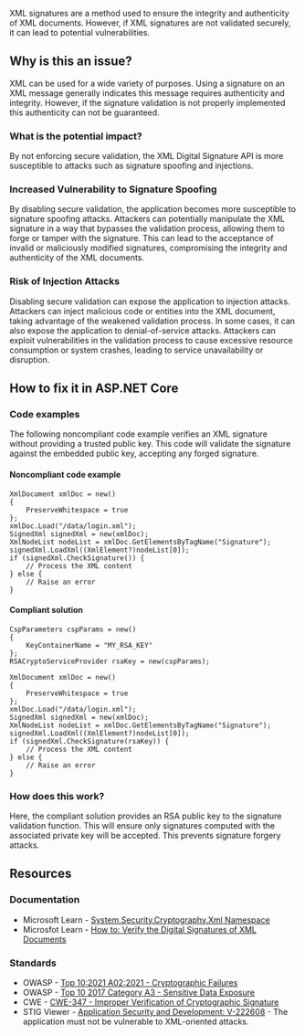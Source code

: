 XML signatures are a method used to ensure the integrity and authenticity of XML documents. However, if XML signatures are not validated securely,
it can lead to potential vulnerabilities.

## Why is this an issue?

XML can be used for a wide variety of purposes. Using a signature on an XML message generally indicates this message requires authenticity and
integrity. However, if the signature validation is not properly implemented this authenticity can not be guaranteed.

### What is the potential impact?

By not enforcing secure validation, the XML Digital Signature API is more susceptible to attacks such as signature spoofing and injections.

### Increased Vulnerability to Signature Spoofing

By disabling secure validation, the application becomes more susceptible to signature spoofing attacks. Attackers can potentially manipulate the
XML signature in a way that bypasses the validation process, allowing them to forge or tamper with the signature. This can lead to the acceptance of
invalid or maliciously modified signatures, compromising the integrity and authenticity of the XML documents.

### Risk of Injection Attacks

Disabling secure validation can expose the application to injection attacks. Attackers can inject malicious code or entities into the XML document,
taking advantage of the weakened validation process. In some cases, it can also expose the application to denial-of-service attacks. Attackers can
exploit vulnerabilities in the validation process to cause excessive resource consumption or system crashes, leading to service unavailability or
disruption.

## How to fix it in ASP.NET Core

### Code examples

The following noncompliant code example verifies an XML signature without providing a trusted public key. This code will validate the signature
against the embedded public key, accepting any forged signature.

#### Noncompliant code example

    XmlDocument xmlDoc = new()
    {
        PreserveWhitespace = true
    };
    xmlDoc.Load("/data/login.xml");
    SignedXml signedXml = new(xmlDoc);
    XmlNodeList nodeList = xmlDoc.GetElementsByTagName("Signature");
    signedXml.LoadXml((XmlElement?)nodeList[0]);
    if (signedXml.CheckSignature()) {
        // Process the XML content
    } else {
        // Raise an error
    }

#### Compliant solution

    CspParameters cspParams = new()
    {
        KeyContainerName = "MY_RSA_KEY"
    };
    RSACryptoServiceProvider rsaKey = new(cspParams);
    
    XmlDocument xmlDoc = new()
    {
        PreserveWhitespace = true
    };
    xmlDoc.Load("/data/login.xml");
    SignedXml signedXml = new(xmlDoc);
    XmlNodeList nodeList = xmlDoc.GetElementsByTagName("Signature");
    signedXml.LoadXml((XmlElement?)nodeList[0]);
    if (signedXml.CheckSignature(rsaKey)) {
        // Process the XML content
    } else {
        // Raise an error
    }

### How does this work?

Here, the compliant solution provides an RSA public key to the signature validation function. This will ensure only signatures computed with the
associated private key will be accepted. This prevents signature forgery attacks.

## Resources

### Documentation

-   Microsoft Learn - [System.Security.Cryptography.Xml
  Namespace](https://learn.microsoft.com/en-us/dotnet/api/system.security.cryptography.xml)
-   Microsfot Learn - [How to: Verify the Digital
  Signatures of XML Documents](https://learn.microsoft.com/en-us/dotnet/standard/security/how-to-verify-the-digital-signatures-of-xml-documents)

### Standards

-   OWASP - [Top 10:2021 A02:2021 - Cryptographic Failures](https://owasp.org/Top10/A02_2021-Cryptographic_Failures/)
-   OWASP - [Top 10 2017 Category A3 - Sensitive Data
  Exposure](https://owasp.org/www-project-top-ten/2017/A3_2017-Sensitive_Data_Exposure)
-   CWE - [CWE-347 - Improper Verification of Cryptographic Signature](https://cwe.mitre.org/data/definitions/347)
-   STIG Viewer - [Application Security and
  Development: V-222608](https://stigviewer.com/stig/application_security_and_development/2023-06-08/finding/V-222608) - The application must not be vulnerable to XML-oriented attacks.